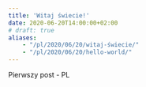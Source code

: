 ```yaml
---
title: 'Witaj świecie!'
date: 2020-06-20T14:00:00+02:00
# draft: true
aliases: 
    - "/pl/2020/06/20/witaj-świecie/"
    - "/pl/2020/06/20/hello-world/"
---
```


Pierwszy post - PL